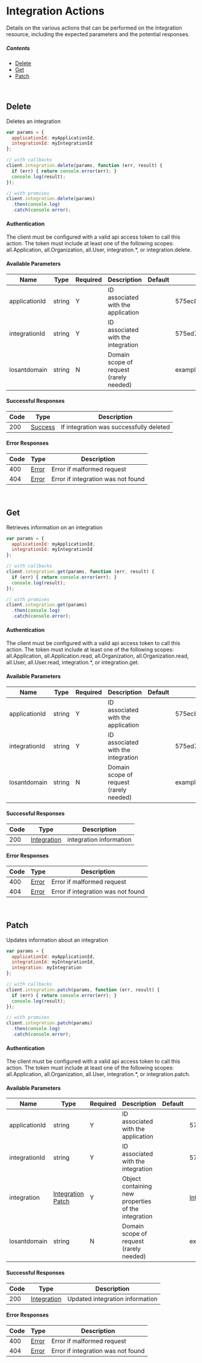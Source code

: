 # Integration Actions

Details on the various actions that can be performed on the
Integration resource, including the expected
parameters and the potential responses.

##### Contents

*   [Delete](#delete)
*   [Get](#get)
*   [Patch](#patch)

<br/>

## Delete

Deletes an integration

```javascript
var params = {
  applicationId: myApplicationId,
  integrationId: myIntegrationId
};

// with callbacks
client.integration.delete(params, function (err, result) {
  if (err) { return console.error(err); }
  console.log(result);
});

// with promises
client.integration.delete(params)
  .then(console.log)
  .catch(console.error);
```

#### Authentication
The client must be configured with a valid api access token to call this
action. The token must include at least one of the following scopes:
all.Application, all.Organization, all.User, integration.*, or integration.delete.

#### Available Parameters

| Name | Type | Required | Description | Default | Example |
| ---- | ---- | -------- | ----------- | ------- | ------- |
| applicationId | string | Y | ID associated with the application |  | 575ec8687ae143cd83dc4a97 |
| integrationId | string | Y | ID associated with the integration |  | 575ed78e7ae143cd83dc4aab |
| losantdomain | string | N | Domain scope of request (rarely needed) |  | example.com |

#### Successful Responses

| Code | Type | Description |
| ---- | ---- | ----------- |
| 200 | [Success](_schemas.md#success) | If integration was successfully deleted |

#### Error Responses

| Code | Type | Description |
| ---- | ---- | ----------- |
| 400 | [Error](_schemas.md#error) | Error if malformed request |
| 404 | [Error](_schemas.md#error) | Error if integration was not found |

<br/>

## Get

Retrieves information on an integration

```javascript
var params = {
  applicationId: myApplicationId,
  integrationId: myIntegrationId
};

// with callbacks
client.integration.get(params, function (err, result) {
  if (err) { return console.error(err); }
  console.log(result);
});

// with promises
client.integration.get(params)
  .then(console.log)
  .catch(console.error);
```

#### Authentication
The client must be configured with a valid api access token to call this
action. The token must include at least one of the following scopes:
all.Application, all.Application.read, all.Organization, all.Organization.read, all.User, all.User.read, integration.*, or integration.get.

#### Available Parameters

| Name | Type | Required | Description | Default | Example |
| ---- | ---- | -------- | ----------- | ------- | ------- |
| applicationId | string | Y | ID associated with the application |  | 575ec8687ae143cd83dc4a97 |
| integrationId | string | Y | ID associated with the integration |  | 575ed78e7ae143cd83dc4aab |
| losantdomain | string | N | Domain scope of request (rarely needed) |  | example.com |

#### Successful Responses

| Code | Type | Description |
| ---- | ---- | ----------- |
| 200 | [Integration](_schemas.md#integration) | integration information |

#### Error Responses

| Code | Type | Description |
| ---- | ---- | ----------- |
| 400 | [Error](_schemas.md#error) | Error if malformed request |
| 404 | [Error](_schemas.md#error) | Error if integration was not found |

<br/>

## Patch

Updates information about an integration

```javascript
var params = {
  applicationId: myApplicationId,
  integrationId: myIntegrationId,
  integration: myIntegration
};

// with callbacks
client.integration.patch(params, function (err, result) {
  if (err) { return console.error(err); }
  console.log(result);
});

// with promises
client.integration.patch(params)
  .then(console.log)
  .catch(console.error);
```

#### Authentication
The client must be configured with a valid api access token to call this
action. The token must include at least one of the following scopes:
all.Application, all.Organization, all.User, integration.*, or integration.patch.

#### Available Parameters

| Name | Type | Required | Description | Default | Example |
| ---- | ---- | -------- | ----------- | ------- | ------- |
| applicationId | string | Y | ID associated with the application |  | 575ec8687ae143cd83dc4a97 |
| integrationId | string | Y | ID associated with the integration |  | 575ed78e7ae143cd83dc4aab |
| integration | [Integration Patch](_schemas.md#integration-patch) | Y | Object containing new properties of the integration |  | [Integration Patch Example](_schemas.md#integration-patch-example) |
| losantdomain | string | N | Domain scope of request (rarely needed) |  | example.com |

#### Successful Responses

| Code | Type | Description |
| ---- | ---- | ----------- |
| 200 | [Integration](_schemas.md#integration) | Updated integration information |

#### Error Responses

| Code | Type | Description |
| ---- | ---- | ----------- |
| 400 | [Error](_schemas.md#error) | Error if malformed request |
| 404 | [Error](_schemas.md#error) | Error if integration was not found |
